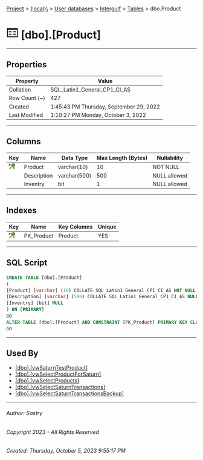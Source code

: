 #### 

[Project](../../../../index.md) > [(local)\\](../../../index.md) > [User databases](../../index.md) > [Intergulf](../index.md) > [Tables](Tables.md) > dbo.Product

# ![Tables](../../../../Images/Table32.png) [dbo].[Product]

---

## <a name="#properties"></a>Properties

| Property | Value |
|---|---|
| Collation | SQL_Latin1_General_CP1_CI_AS |
| Row Count (~) | 427 |
| Created | 1:45:43 PM Thursday, September 29, 2022 |
| Last Modified | 1:10:27 PM Monday, October 3, 2022 |


---

## <a name="#columns"></a>Columns

| Key | Name | Data Type | Max Length (Bytes) | Nullability |
|---|---|---|---|---|
| [![Cluster Primary Key PK_Product: Product](../../../../Images/pkcluster.png)](#indexes) | Product | varchar(10) | 10 | NOT NULL |
|  | Description | varchar(500) | 500 | NULL allowed |
|  | Inventry | bit | 1 | NULL allowed |


---

## <a name="#indexes"></a>Indexes

| Key | Name | Key Columns | Unique |
|---|---|---|---|
| [![Cluster Primary Key PK_Product: Product](../../../../Images/pkcluster.png)](#indexes) | PK_Product | Product | YES |


---

## <a name="#sqlscript"></a>SQL Script

```sql
CREATE TABLE [dbo].[Product]
(
[Product] [varchar] (10) COLLATE SQL_Latin1_General_CP1_CI_AS NOT NULL,
[Description] [varchar] (500) COLLATE SQL_Latin1_General_CP1_CI_AS NULL,
[Inventry] [bit] NULL
) ON [PRIMARY]
GO
ALTER TABLE [dbo].[Product] ADD CONSTRAINT [PK_Product] PRIMARY KEY CLUSTERED ([Product]) ON [PRIMARY]
GO

```


---

## <a name="#usedby"></a>Used By

* [[dbo].[vwSaturnTestProduct]](../Views/dbo_vwSaturnTestProduct.md)
* [[dbo].[vwSelectProductForSaturn]](../Views/dbo_vwSelectProductForSaturn.md)
* [[dbo].[vwSelectProducts]](../Views/dbo_vwSelectProducts.md)
* [[dbo].[vwSelectSaturnTransactions]](../Views/dbo_vwSelectSaturnTransactions.md)
* [[dbo].[vwSelectSaturnTransactionsBackup]](../Views/dbo_vwSelectSaturnTransactionsBackup.md)


---

###### Author:  Sastry

###### Copyright 2023 - All Rights Reserved

###### Created: Thursday, October 5, 2023 9:55:17 PM


